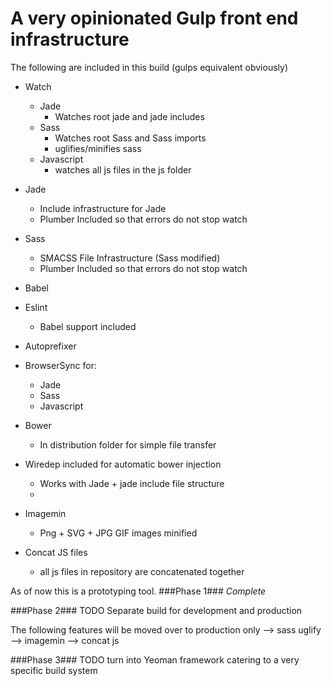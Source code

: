 # A very opinionated Gulp front end infrastructure

The following are included in this build (gulps equivalent obviously)

* Watch
  * Jade
    * Watches root jade and jade includes
  * Sass
    * Watches root Sass and Sass imports
    * uglifies/minifies sass
  * Javascript
    * watches all js files in the js folder
* Jade
  * Include infrastructure for Jade
  * Plumber Included so that errors do not stop watch
* Sass
  * SMACSS File Infrastructure (Sass modified)
  * Plumber Included so that errors do not stop watch

* Babel
* Eslint
    * Babel support included
* Autoprefixer
* BrowserSync for:
  * Jade
  * Sass
  * Javascript
* Bower
  * In distribution folder for simple file transfer
* Wiredep included for automatic bower injection
    * Works with Jade + jade include file structure
    *
* Imagemin
    * Png + SVG + JPG GIF images minified
* Concat JS files
  * all js files in repository are concatenated together

As of now this is a prototyping tool.
###Phase 1###
*Complete*

###Phase 2###
TODO
Separate build for development and production

The following features will be moved over to production only
--> sass uglify
--> imagemin
--> concat js

###Phase 3###
TODO turn into Yeoman framework catering to a very specific build system 
